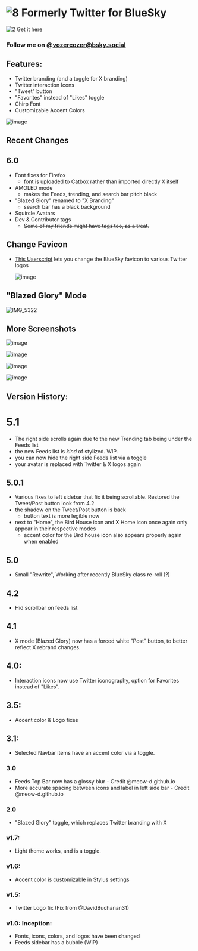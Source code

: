 # ![8](https://files.catbox.moe/zftpyz.ico) Formerly Twitter for BlueSky 
![2](https://github.com/user-attachments/assets/4401bbc2-b051-4d30-be3d-ac7a44106ab4)
Get it [here](https://userstyles.world/style/19107/original-formerly-twitter-x-for-bluesky)

### Follow me on @vozercozer@bsky.social

## Features:
- Twitter branding (and a toggle for X branding)
- Twitter interaction Icons
- "Tweet" button
- "Favorites" instead of "Likes" toggle
- Chirp Font
- Customizable Accent Colors

![image](https://github.com/user-attachments/assets/f5256d9d-b3b8-41de-9eb7-80d5f64fcb58)

## Recent Changes

## 6.0
- Font fixes for Firefox
  - font is uploaded to Catbox rather than imported directly X itself
- AMOLED mode
  - makes the Feeds, trending, and search bar pitch black 
- "Blazed Glory" renamed to "X Branding"
  - search bar has a black background
- Squircle Avatars
- Dev & Contributor tags
  - ~~Some of my friends might have tags too, as a treat.~~


 ## Change Favicon
 - [This Userscript](https://github.com/SlippingGitty/Formerly-Twitter-for-BlueSky/raw/refs/heads/main/TwitterIconsForBsky.user.js) lets you change the BlueSky favicon to various Twitter logos
   
   ![image](https://github.com/user-attachments/assets/1f38140e-793d-41c4-918c-3df17cb25e71)

## "Blazed Glory" Mode
![IMG_5322](https://github.com/user-attachments/assets/40f7323b-348c-4598-9464-ce96749f08e7)


## More Screenshots

![image](https://github.com/user-attachments/assets/03f0b450-3724-4ad9-a41c-ddb593700985)

![image](https://github.com/user-attachments/assets/fd8a5ebd-b6f9-4135-a019-b3fdda733ffe)

![image](https://github.com/user-attachments/assets/65c8d0aa-d441-45eb-b45c-5469bda17bff)

![image](https://github.com/user-attachments/assets/076f2547-a159-4e0b-a1a5-bf62325de88e)

## Version History:

# 5.1
- The right side scrolls again due to the new Trending tab being under the Feeds list 
 - the new Feeds list is *kind* of stylized. WIP.
 - you can now hide the right side Feeds list via a toggle
- your avatar is replaced with Twitter & X logos again
## 5.0.1
- Various fixes to left sidebar that fix it being scrollable. Restored the Tweet/Post button look from 4.2 
 - the shadow on the Tweet/Post button is back 
   - button text is more legible now 
 - next to "Home", the Bird House icon and X Home icon once again only appear in their respective modes
   - accent color for the Bird house icon also appears properly again when enabled
## 5.0
- Small "Rewrite", Working after recently BlueSky class re-roll (?)
## 4.2 
- Hid scrollbar on feeds list
## 4.1
- X mode (Blazed Glory) now has a forced white "Post" button, to better reflect X rebrand changes.
## 4.0:
- Interaction icons now use Twitter iconography, option for Favorites instead of "Likes".
## 3.5:
- Accent color & Logo fixes
## 3.1:
- Selected Navbar items have an accent color via a toggle.
### 3.0
- Feeds Top Bar now has a glossy blur - Credit @meow-d.github.io
- More accurate spacing between icons and label in left side bar - Credit @meow-d.github.io
### 2.0
- "Blazed Glory" toggle, which replaces Twitter branding with X
### v1.7:
- Light theme works, and is a toggle.
### v1.6:
- Accent color is customizable in Stylus settings
### v1.5:
- Twitter Logo fix (Fix from @DavidBuchanan31)
### v1.0: Inception:
- Fonts, icons, colors, and logos have been changed
- Feeds sidebar has a bubble (WIP)
